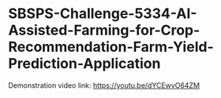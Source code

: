 # SBSPS-Challenge-5334-AI-Assisted-Farming-for-Crop-Recommendation-Farm-Yield-Prediction-Application
Demonstration video link: https://youtu.be/dYCEwvO64ZM
